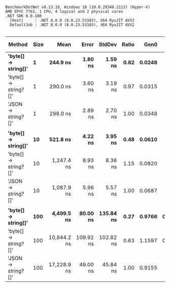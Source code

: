 ```

BenchmarkDotNet v0.13.10, Windows 10 (10.0.20348.2113) (Hyper-V)
AMD EPYC 7763, 1 CPU, 4 logical and 2 physical cores
.NET SDK 8.0.100
  [Host]     : .NET 8.0.0 (8.0.23.53103), X64 RyuJIT AVX2
  DefaultJob : .NET 8.0.0 (8.0.23.53103), X64 RyuJIT AVX2


```
| Method               | Size | Mean        | Error     | StdDev    | Ratio | Gen0   | Gen1   | Allocated | Alloc Ratio |
|--------------------- |----- |------------:|----------:|----------:|------:|-------:|-------:|----------:|------------:|
| **&#39;byte[] → string[]&#39;**  | **1**    |    **244.9 ns** |   **1.80 ns** |   **1.59 ns** |  **0.82** | **0.0248** |      **-** |     **416 B** |        **0.71** |
| &#39;byte[] → string?[]&#39; | 1    |    290.0 ns |   3.60 ns |   3.19 ns |  0.97 | 0.0315 |      - |     528 B |        0.90 |
| &#39;JSON → string?[]&#39;   | 1    |    298.0 ns |   2.89 ns |   2.70 ns |  1.00 | 0.0348 |      - |     584 B |        1.00 |
|                      |      |             |           |           |       |        |        |           |             |
| **&#39;byte[] → string[]&#39;**  | **10**   |    **521.8 ns** |   **4.22 ns** |   **3.95 ns** |  **0.48** | **0.0610** |      **-** |    **1024 B** |        **0.88** |
| &#39;byte[] → string?[]&#39; | 10   |  1,247.4 ns |   8.93 ns |   8.36 ns |  1.15 | 0.0820 |      - |    1384 B |        1.18 |
| &#39;JSON → string?[]&#39;   | 10   |  1,087.9 ns |   5.96 ns |   5.57 ns |  1.00 | 0.0687 |      - |    1168 B |        1.00 |
|                      |      |             |           |           |       |        |        |           |             |
| **&#39;byte[] → string[]&#39;**  | **100**  |  **4,499.5 ns** |  **80.00 ns** | **135.84 ns** |  **0.27** | **0.9766** | **0.0229** |   **16392 B** |        **1.05** |
| &#39;byte[] → string?[]&#39; | 100  | 10,844.2 ns | 109.92 ns | 102.82 ns |  0.63 | 1.1597 | 0.0610 |   19448 B |        1.24 |
| &#39;JSON → string?[]&#39;   | 100  | 17,228.9 ns |  49.00 ns |  45.84 ns |  1.00 | 0.9155 |      - |   15632 B |        1.00 |
